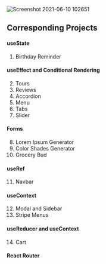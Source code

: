 ![Screenshot 2021-06-10 102651](https://user-images.githubusercontent.com/66429052/121775908-d0eb7180-cba7-11eb-9f44-5cd78107631b.png)



## Corresponding Projects


#### useState

1. Birthday Reminder

#### useEffect and Conditional Rendering

2. Tours
3. Reviews
4. Accordion
5. Menu
6. Tabs
7. Slider

#### Forms

8. Lorem Ipsum Generator
9. Color Shades Generator
10. Grocery Bud

#### useRef

11. Navbar

#### useContext

12. Modal and Sidebar
13. Stripe Menus

#### useReducer and useContext

14. Cart

#### React Router
